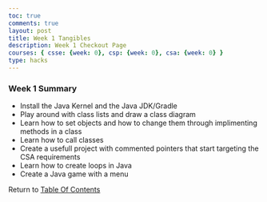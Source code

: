 ```yaml
---
toc: true
comments: true
layout: post
title: Week 1 Tangibles
description: Week 1 Checkout Page
courses: { csse: {week: 0}, csp: {week: 0}, csa: {week: 0} }
type: hacks
---
```


### Week 1 Summary
- Install the Java Kernel and the Java JDK/Gradle
- Play around with class lists and draw a class diagram
- Learn how to set objects and how to change them through implimenting methods in a class
- Learn how to call classes
- Create a usefull project with commented pointers that start targeting the CSA requirements
- Learn how to create loops in Java
- Create a Java game with a menu

Return to [Table Of Contents](/Rackets-Blog/lbbook)